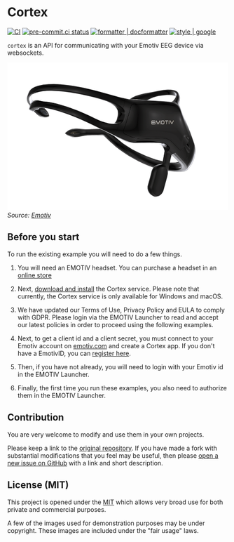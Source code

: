 # Cortex

[![CI](https://github.com/victor-iyi/cortex/actions/workflows/ci.yaml/badge.svg)](https://github.com/victor-iyi/cortex/actions/workflows/ci.yaml)
[![pre-commit.ci status](https://results.pre-commit.ci/badge/github/victor-iyi/cortex/main.svg)](https://results.pre-commit.ci/latest/github/victor-iyi/cortex/main)
[![formatter | docformatter](https://img.shields.io/badge/%20formatter-docformatter-fedcba.svg)](https://github.com/PyCQA/docformatter)
[![style | google](https://img.shields.io/badge/%20style-google-3666d6.svg)](https://google.github.io/styleguide/pyguide.html#s3.8-comments-and-docstrings)

`cortex` is an API for communicating with your Emotiv EEG device via websockets.

[![Emotiv Insight Headset](images/insight-2021.png)][insight]
*Source: [Emotiv][insight]*

## Before you start

To run the existing example you will need to do a few things.

1. You will need an EMOTIV headset. You can purchase a headset in an [online store][emotiv]

2. Next, [download and install][developer] the Cortex service. Please note that
currently, the Cortex service is only available for Windows and macOS.

3. We have updated our Terms of Use, Privacy Policy and EULA to comply with GDPR.
Please login via the EMOTIV Launcher to read and accept our latest policies in
order to proceed using the following examples.

4. Next, to get a client id and a client secret, you must connect to your Emotiv
account on [emotiv.com][emotiv-account] and create a Cortex app. If you don't
have a EmotivID, you can [register here].

5. Then, if you have not already, you will need to login with your Emotiv id in
the EMOTIV Launcher.

6. Finally, the first time you run these examples, you also need to authorize
them in the EMOTIV Launcher.

[emotiv]: https://www.emotiv.com/
[developer]: https://www.emotiv.com/developer/
[emotiv-account]: https://www.emotiv.com/my-account/cortex-apps/
[register here]: https://id.emotivcloud.com/eoidc/account/registration/
[insight]: https://www.emotiv.com/insight/

## Contribution

You are very welcome to modify and use them in your own projects.

Please keep a link to the [original repository]. If you have made a fork with
substantial modifications that you feel may be useful, then please [open a new
issue on GitHub][issues] with a link and short description.

## License (MIT)

This project is opened under the [MIT][license] which allows very
broad use for both private and commercial purposes.

A few of the images used for demonstration purposes may be under copyright.
These images are included under the "fair usage" laws.

[original repository]: https://github.com/victor-iyi/cortex
[issues]: https://github.com/victor-iyi/cortex/issues
[license]: ./LICENSE

